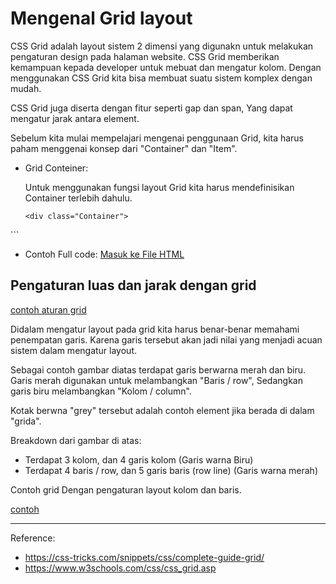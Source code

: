 # Mengenal Grid layout 

CSS Grid adalah layout sistem 2 dimensi yang digunakn untuk melakukan pengaturan design pada halaman website.
    CSS Grid memberikan kemampuan kepada developer untuk mebuat dan mengatur kolom.
Dengan menggunakan CSS Grid kita bisa membuat suatu sistem komplex dengan mudah.

CSS Grid juga diserta dengan fitur seperti gap dan span, Yang dapat mengatur jarak antara element.

Sebelum kita mulai mempelajari mengenai penggunaan Grid, kita harus paham menggenai konsep dari "Container" dan "Item".

- Grid Conteiner:

    Untuk menggunakan fungsi layout Grid kita harus mendefinisikan Container terlebih dahulu. 

    ```
    <div class="Container">
<div class="item"></div>
<div class="item"></div>
<div class="item"></div>
<div class="item"></div>

</div>
    ```

- Contoh Full code:
[Masuk ke File HTML](./test-grid.html)

## Pengaturan luas dan jarak dengan grid

[contoh aturan grid](../aset/at-grid-01.jpg)

Didalam mengatur layout pada grid kita harus benar-benar memahami penempatan garis.
Karena garis tersebut akan jadi nilai yang menjadi acuan sistem dalam mengatur layout.

Sebagai contoh gambar diatas terdapat garis berwarna merah dan biru. Garis merah digunakan untuk melambangkan "Baris / row", Sedangkan garis biru melambangkan "Kolom / column".

Kotak berwna "grey" tersebut adalah contoh element jika berada di dalam "grida".

Breakdown dari gambar di atas:
- Terdapat 3 kolom, dan 4 garis kolom (Garis warna Biru)
- Terdapat 4 baris / row, dan 5 garis baris (row line) (Garis warna merah)

Contoh grid Dengan pengaturan layout kolom dan baris.

[contoh](../aset/ex-grid01.png)




***
Reference: 
- https://css-tricks.com/snippets/css/complete-guide-grid/
- https://www.w3schools.com/css/css_grid.asp

